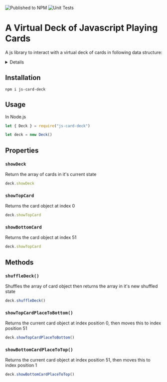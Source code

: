 ![Published to NPM](https://github.com/chiubaca/js-card-deck/workflows/Publish%20to%20NPM/badge.svg)
![Unit Tests](https://github.com/chiubaca/js-card-deck/workflows/Unit%20Tests/badge.svg)

# A Virtual Deck of Javascript Playing Cards

A js library to interact with a virtual deck of cards in following data structure:

<details>

```json
[
  { "value": 2, "suit": "Diamonds" },
  { "value": 3, "suit": "Diamonds" },
  { "value": 4, "suit": "Diamonds" },
  { "value": 5, "suit": "Diamonds" },
  { "value": 6, "suit": "Diamonds" },
  { "value": 7, "suit": "Diamonds" },
  { "value": 8, "suit": "Diamonds" },
  { "value": 9, "suit": "Diamonds" },
  { "value": 10, "suit": "Diamonds" },
  { "value": "Jack", "suit": "Diamonds" },
  { "value": "Queen", "suit": "Diamonds" },
  { "value": "King", "suit": "Diamonds" },
  { "value": "Ace", "suit": "Diamonds" },
  { "value": 2, "suit": "Clubs" },
  { "value": 3, "suit": "Clubs" },
  { "value": 4, "suit": "Clubs" },
  { "value": 5, "suit": "Clubs" },
  { "value": 6, "suit": "Clubs" },
  { "value": 7, "suit": "Clubs" },
  { "value": 8, "suit": "Clubs" },
  { "value": 9, "suit": "Clubs" },
  { "value": 10, "suit": "Clubs" },
  { "value": "Jack", "suit": "Clubs" },
  { "value": "Queen", "suit": "Clubs" },
  { "value": "King", "suit": "Clubs" },
  { "value": "Ace", "suit": "Clubs" },
  { "value": 2, "suit": "Hearts" },
  { "value": 3, "suit": "Hearts" },
  { "value": 4, "suit": "Hearts" },
  { "value": 5, "suit": "Hearts" },
  { "value": 6, "suit": "Hearts" },
  { "value": 7, "suit": "Hearts" },
  { "value": 8, "suit": "Hearts" },
  { "value": 9, "suit": "Hearts" },
  { "value": 10, "suit": "Hearts" },
  { "value": "Jack", "suit": "Hearts" },
  { "value": "Queen", "suit": "Hearts" },
  { "value": "King", "suit": "Hearts" },
  { "value": "Ace", "suit": "Hearts" },
  { "value": 2, "suit": "Spades" },
  { "value": 3, "suit": "Spades" },
  { "value": 4, "suit": "Spades" },
  { "value": 5, "suit": "Spades" },
  { "value": 6, "suit": "Spades" },
  { "value": 7, "suit": "Spades" },
  { "value": 8, "suit": "Spades" },
  { "value": 9, "suit": "Spades" },
  { "value": 10, "suit": "Spades" },
  { "value": "Jack", "suit": "Spades" },
  { "value": "Queen", "suit": "Spades" },
  { "value": "King", "suit": "Spades" },
  { "value": "Ace", "suit": "Spades" }
]
```
</details>

## Installation
```
npm i js-card-deck
```

## Usage

In Node.js
```js
let { Deck } = require("js-card-deck")

let deck = new Deck() 
```

## Properties 

### `showDeck`
Return the array of cards in it's current state
```js
deck.showDeck
```

### `showTopCard`
Returns the card object at index 0
```js
deck.showTopCard 
```

### `showBottomCard`
Returns the card object at index 51 
```js
deck.showTopCard 
```

## Methods

### `shuffleDeck()`
Shuffles the array of card object then returns the array in it's new shuffled state
```js
deck.shuffleDeck()
```

### `showTopCardPlaceToBottom()`
Returns the current card object at index position 0, then moves this to index position 51
```js
deck.showTopCardPlaceToBottom()
```

### `showBottomCardPlaceToTop()`
Returns the current card object at index position 51, then moves this to index position 1
```js
deck.showBottomCardPlaceToTop()

```